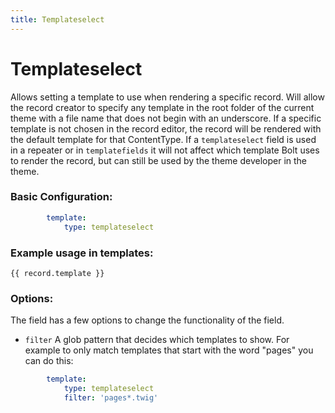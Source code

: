 ```yaml
---
title: Templateselect
---
```

Templateselect
==============

Allows setting a template to use when rendering a specific record. Will allow
the record creator to specify any template in the root folder of the current
theme with a file name that does not begin with an underscore. If a specific
template is not chosen in the record editor, the record will be rendered with
the default template for that ContentType. If a `templateselect` field is used
in a repeater or in `templatefields` it will not affect which template Bolt 
uses to render the record, but can still be used by the theme developer in the
theme.

### Basic Configuration:

```yaml
        template:
            type: templateselect
```

### Example usage in templates:

```twig
{{ record.template }}
```

### Options:

The field has a few options to change the functionality of the field.

* `filter` A glob pattern that decides which templates to show. For example to
only match templates that start with the word "pages" you can do this:

```yaml
        template:
            type: templateselect
            filter: 'pages*.twig'
```
